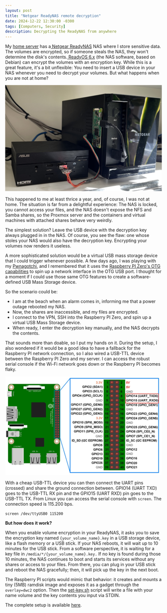 ```yaml
---
layout: post
title: "Netgear ReadyNAS remote decryption"
date: 2024-12-22 12:30:00 -0300
tags: [Computers, Security]
description: Decrypting the ReadyNAS from anywhere
---
```


My [home server](https://blog.nico.ninja/my-home-server/) has a[ Netgear ReadyNAS](https://blog.nico.ninja/monitoring-netgear-readynas/) NAS where I store sensitive data. The volumes are encrypted, so if someone steals the NAS, they won't determine the disk's contents.[ ReadyOS 6.x](https://kb.netgear.com/24916/ReadyNAS-OS-Version-6-1-8) (the NAS software, based on Debian) can encrypt the volumes with an encryption key. While this is a great feature, it's a bit unflexible: You need to insert a USB device in your NAS whenever you need to decrypt your volumes. But what happens when you are not at home?

![Netgear ReadyNAS and the Raspberry PI Zero](/assets/images/netgear-remote-decryption-1/netgear-readynas-raspberry.jpg)


This happened to me at least thrice a year, and, of course, I was not at home. The situation is far from a delightful experience: The NAS is locked, you cannot access your files, and the NAS doesn't expose the NFS and Samba shares, so the Proxmox server and the containers and virtual machines with attached shares behave very weirdly.

The simplest solution? Leave the USB device with the decryption key always plugged in in the NAS. Of course, you see the flaw: one whose stoles your NAS would also have the decryption key. Encrypting your volumes now renders it useless.

A more sophisticated solution would be a virtual USB mass storage device that I could trigger whenever possible. A few days ago, I was playing with my [Pwnagotchi](https://blog.nico.ninja/pwnagotchi-improvements/), and I remembered that it uses the [Raspberry PI Zero's OTG capabilities](https://gpiozero.readthedocs.io/en/stable/pi_zero_otg.html) to spin up a network interface in the OTG USB port. I thought for a moment if I could use those same OTG features to create a software-defined USB Mass Storage device.

So the scenario could be:

* I am at the beach when an alarm comes in, informing me that a power outage rebooted my NAS. 
* Now, the shares are inaccessible, and my files are encrypted.
* I connect to the VPN, SSH into the Raspberry PI Zero, and spin up a virtual USB Mass Storage device.
* When ready, I enter the decryption key manually, and the NAS decrypts the contents.

That sounds more than doable, so I put my hands on it. During the setup, I also wondered if it would be a good idea to have a fallback for the Raspberry PI network connection, so I also wired a USB-TTL device between the Raspberry PI Zero and my server. I can access the robust serial console if the Wi-Fi network goes down or the Raspberry PI becomes flaky.

![Raspberry PI UART](/assets/images/netgear-remote-decryption-1/raspberry-uart-pinout.jpg)

With a cheap USB-TTL device you can then connect the UART pins (crossed) and share the ground connection between. GPIO14 (UART TXD) goes to the USB-TTL RX pin and the GPIO15 (UART RXD) pin goes to the USB-TTL TX. From Linux you can access the serial console with `screen`. The connection speed is 115.200 bps.

```
screen /dev/ttyUSB0 115200
```


**But how does it work?**

When you enable volume encryption in your ReadyNAS, it asks you to save the encryption key named `{your_volume_name}.key` in a USB storage device, like a flash memory or a USB stick.
If your NAS reboots, it will wait up to 10 minutes for the USB stick. From a software perspective, it is waiting for a key file in `/media/*/{your_volume_name}.key.` If no key is found during those 10 minutes, the NAS continues to boot and starts its services without any shares or access to your files. From there, you can plug in your USB stick and reboot the NAS gracefully; then, it will pick up the key in the next boot.

The Raspberry PI scripts would mimic that behavior: it creates and mounts a tiny (5MB) ramdisk image and exposes it as a gadget through the `overlay=dwc2` option. Then the [set-key.sh](https://github.com/reynico/readynas-remote-decrypt/blob/main/set-key.sh) script will write a file with your name volume and the key contents you input via STDIN.

The complete setup is available [here](https://github.com/reynico/readynas-remote-decrypt).
